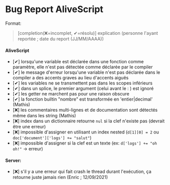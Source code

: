 # Bug Report AliveScript

Format:

> \[completion(❌=incomplet, ✔=résolu)] explication (personne l'ayant reportée ; date du report (JJ/MM/AAAA))

#### AliveScript

- \[✔] lorsqu'une variable est déclarée dans une fonction comme paramètre, elle n'est pas détectée comme déclarée par le compiler
- \[✔] le message d'erreur lorsqu'une variable n'est pas déclarée dans le compiler a des accents graves au lieu d'accents aiguës
- \[✔] les variables ne se transmettent pas dans les scopes inférieurs
- \[✔] dans un splice, le premier argument \(celui avant le : ) est ignoré
- \[✔] les getter ne marchent pas pour une raison obscure
- \[✔] la fonction builtin "nombre" est transformée en 'entier|decimal' (Mathis)
- \[❌] les commentaires multi-lignes et de documentation sont détectés même dans les string (Mathis)
- \[❌] index dans un dictionnaire retourne `nul` si la clef n'existe pas (devrait être une erreur)
- \[❌] impossible d'assigner en utilisant un index nested (`d[1][0] = 2` ou `doc['document']['logs'] += "salut"`)
- \[❌] impossible d'assigner si la clef est un texte (ex: `d['logs'] += "oh oh!"` -> erreur)

#### Server:

-   \[❌] s'il y a une erreur qui fait crash le thread durant l'exécution, ça retourne juste jamais rien (Enric ; 12/09/2021)
